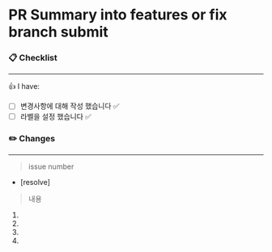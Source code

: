 # PR Summary into features or fix branch submit
### :clipboard: Checklist
---
:+1: I have:

- [ ] 변경사항에 대해 작성 했습니다 :white_check_mark:
- [ ] 라벨을 설정 했습니다 :white_check_mark:

### :pencil2: Changes
---
> issue number
- [resolve]

> 내용
1.
2.
3.
4.
